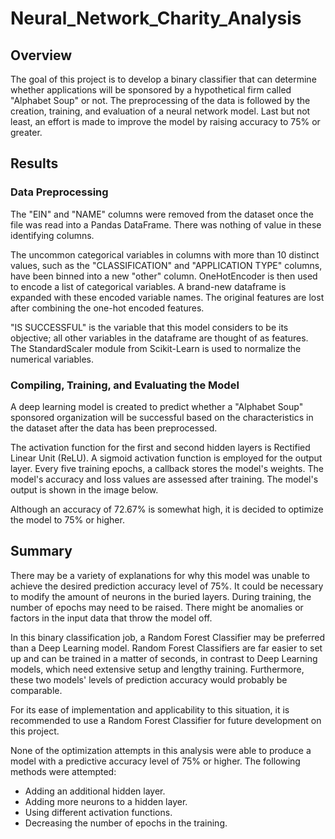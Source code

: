 # Neural_Network_Charity_Analysis

## Overview
The goal of this project is to develop a binary classifier that can determine whether applications will be sponsored by a hypothetical firm called "Alphabet Soup" or not. The preprocessing of the data is followed by the creation, training, and evaluation of a neural network model. Last but not least, an effort is made to improve the model by raising accuracy to 75% or greater.

## Results

### Data Preprocessing
The "EIN" and "NAME" columns were removed from the dataset once the file was read into a Pandas DataFrame. There was nothing of value in these identifying columns.

The uncommon categorical variables in columns with more than 10 distinct values, such as the "CLASSIFICATION" and "APPLICATION TYPE" columns, have been binned into a new "other" column. OneHotEncoder is then used to encode a list of categorical variables. A brand-new dataframe is expanded with these encoded variable names. The original features are lost after combining the one-hot encoded features.

"IS SUCCESSFUL" is the variable that this model considers to be its objective; all other variables in the dataframe are thought of as features. The StandardScaler module from Scikit-Learn is used to normalize the numerical variables.

### Compiling, Training, and Evaluating the Model

A deep learning model is created to predict whether a "Alphabet Soup" sponsored organization will be successful based on the characteristics in the dataset after the data has been preprocessed.

The activation function for the first and second hidden layers is Rectified Linear Unit (ReLU). A sigmoid activation function is employed for the output layer. Every five training epochs, a callback stores the model's weights. The model's accuracy and loss values are assessed after training. The model's output is shown in the image below.

Although an accuracy of 72.67% is somewhat high, it is decided to optimize the model to 75% or higher. 

## Summary 
There may be a variety of explanations for why this model was unable to achieve the desired prediction accuracy level of 75%. It could be necessary to modify the amount of neurons in the buried layers. During training, the number of epochs may need to be raised. There might be anomalies or factors in the input data that throw the model off.

In this binary classification job, a Random Forest Classifier may be preferred than a Deep Learning model. Random Forest Classifiers are far easier to set up and can be trained in a matter of seconds, in contrast to Deep Learning models, which need extensive setup and lengthy training. Furthermore, these two models' levels of prediction accuracy would probably be comparable.

For its ease of implementation and applicability to this situation, it is recommended to use a Random Forest Classifier for future development on this project.

None of the optimization attempts in this analysis were able to produce a model with a predictive accuracy level of 75% or higher. The following methods were attempted: 
- Adding an additional hidden layer.
- Adding more neurons to a hidden layer.
- Using different activation functions.
- Decreasing the number of epochs in the training.
